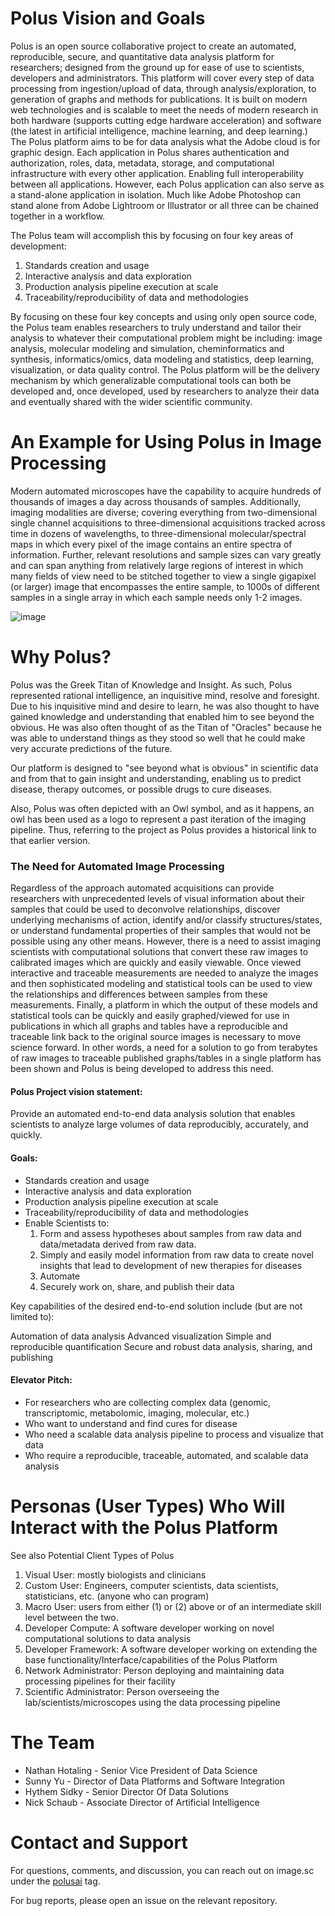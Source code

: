 # Polus Vision and Goals

Polus is an open source collaborative project to create an automated, reproducible, secure, and quantitative data analysis platform for researchers; designed from the ground up for ease of use to scientists, developers and administrators. This platform will cover every step of data processing from ingestion/upload of data, through analysis/exploration, to generation of graphs and methods for publications. It is built on modern web technologies and is scalable to meet the needs of modern research in both hardware (supports cutting edge hardware acceleration) and software (the latest in artificial intelligence, machine learning, and deep learning.) The Polus platform aims to be for data analysis what the Adobe cloud is for graphic design. Each application in Polus shares authentication and authorization, roles, data, metadata, storage, and computational infrastructure with every other application. Enabling full interoperability between all applications. However, each Polus application can also serve as a stand-alone application in isolation. Much like Adobe Photoshop can stand alone from Adobe Lightroom or Illustrator or all three can be chained together in a workflow.

The Polus team will accomplish this by focusing on four key areas of development:
1. Standards creation and usage
2. Interactive analysis and data exploration
3. Production analysis pipeline execution at scale
4. Traceability/reproducibility of data and methodologies

By focusing on these four key concepts and using only open source code, the Polus team enables researchers to truly understand and tailor their analysis to whatever their computational problem might be including: image analysis, molecular modeling and simulation, cheminformatics and synthesis, informatics/omics, data modeling and statistics, deep learning, visualization, or data quality control. The Polus platform will be the delivery mechanism by which generalizable computational tools can both be developed and, once developed, used by researchers to analyze their data and eventually shared with the wider scientific community.

# An Example for Using Polus in Image Processing

Modern automated microscopes have the capability to acquire hundreds of thousands of images a day across thousands of samples.  Additionally, imaging modalities are diverse; covering everything from two-dimensional single channel acquisitions to three-dimensional acquisitions tracked across time in dozens of wavelengths, to three-dimensional molecular/spectral maps in which every pixel of the image contains an entire spectra of information. Further, relevant resolutions and sample sizes can vary greatly and can span anything from relatively large regions of interest in which many fields of view need to be stitched together to view a single gigapixel (or larger) image that encompasses the entire sample, to 1000s of different samples in a single array in which each sample needs only 1-2 images. 

![image](https://github.com/PolusAI/.github/assets/15925882/7ebb5489-8d6f-4c8c-be56-ef648575f547)

# Why Polus?
Polus was the Greek Titan of Knowledge and Insight. As such, Polus represented rational intelligence, an inquisitive mind, resolve and foresight. Due to his inquisitive mind and desire to learn, he was also thought to have gained knowledge and understanding that enabled him to see beyond the obvious. He was also often thought of as the Titan of "Oracles" because he was able to understand things as they stood so well that he could make very accurate predictions of the future.

Our platform is designed to "see beyond what is obvious" in scientific data and from that to gain insight and understanding, enabling us to predict disease, therapy outcomes, or possible drugs to cure diseases.

Also, Polus was often depicted with an Owl symbol, and as it happens, an owl has been used as a logo to represent a past iteration of the imaging pipeline. Thus, referring to the project as Polus provides a historical link to that earlier version.

### The Need for Automated Image Processing

Regardless of the approach automated acquisitions can provide researchers with unprecedented levels of visual information about their samples that could be used to deconvolve relationships, discover underlying mechanisms of action, identify and/or classify structures/states, or understand fundamental properties of their samples that would not be possible using any other means.  However, there is a need to assist imaging scientists with computational solutions that convert these raw images to calibrated images which are quickly and easily viewable. Once viewed interactive and traceable measurements are needed to analyze the images and then sophisticated modeling and statistical tools can be used to view the relationships and differences between samples from these measurements.  Finally, a platform in which the output of these models and statistical tools can be quickly and easily graphed/viewed for use in publications in which all graphs and tables have a reproducible and traceable link back to the original source images is necessary to move science forward. In other words, a need for a solution to go from terabytes of raw images to traceable published graphs/tables in a single platform has been shown and Polus is being developed to address this need. 

#### Polus Project vision statement:

Provide an automated end-to-end data analysis solution that enables scientists to analyze large volumes of data reproducibly, accurately, and quickly.

#### Goals:

* Standards creation and usage
* Interactive analysis and data exploration
* Production analysis pipeline execution at scale
* Traceability/reproducibility of data and methodologies
* Enable Scientists to:
  1. Form and assess hypotheses about samples from raw data and data/metadata derived from raw data.
  2. Simply and easily model information from raw data to create novel insights that lead to development of new therapies for diseases
  3. Automate
  4. Securely work on, share, and publish their data

Key capabilities of the desired end-to-end solution include (but are not limited to):

Automation of data analysis
Advanced visualization
Simple and reproducible quantification
Secure and robust data analysis, sharing, and publishing

#### Elevator Pitch:

* For researchers who are collecting complex data (genomic, transcriptomic, metabolomic, imaging, molecular, etc.)
* Who want to understand and find cures for disease
* Who need a scalable data analysis pipeline to process and visualize that data
* Who require a reproducible, traceable, automated, and scalable data analysis

# Personas (User Types) Who Will Interact with the Polus Platform

See also Potential Client Types of Polus
1. Visual User: mostly biologists and clinicians
2. Custom User: Engineers, computer scientists, data scientists, statisticians, etc. (anyone who can program)
3. Macro User: users from either (1) or (2) above or of an intermediate skill level between the two.
4. Developer Compute: A software developer working on novel computational solutions to data analysis
5. Developer Framework: A software developer working on extending the base functionality/Interface/capabilities of the Polus Platform
6. Network Administrator: Person deploying and maintaining data processing pipelines for their facility
7. Scientific Administrator: Person overseeing the lab/scientists/microscopes using the data processing pipeline

# The Team

* Nathan Hotaling	- Senior Vice President of Data Science
* Sunny Yu - Director of Data Platforms and Software Integration
* Hythem Sidky - Senior Director Of Data Solutions
* Nick Schaub - Associate Director of Artificial Intelligence

# Contact and Support

For questions, comments, and discussion, you can reach out on image.sc under the [polusai](https://forum.image.sc/tag/polusai) tag.

For bug reports, please open an issue on the relevant repository.
